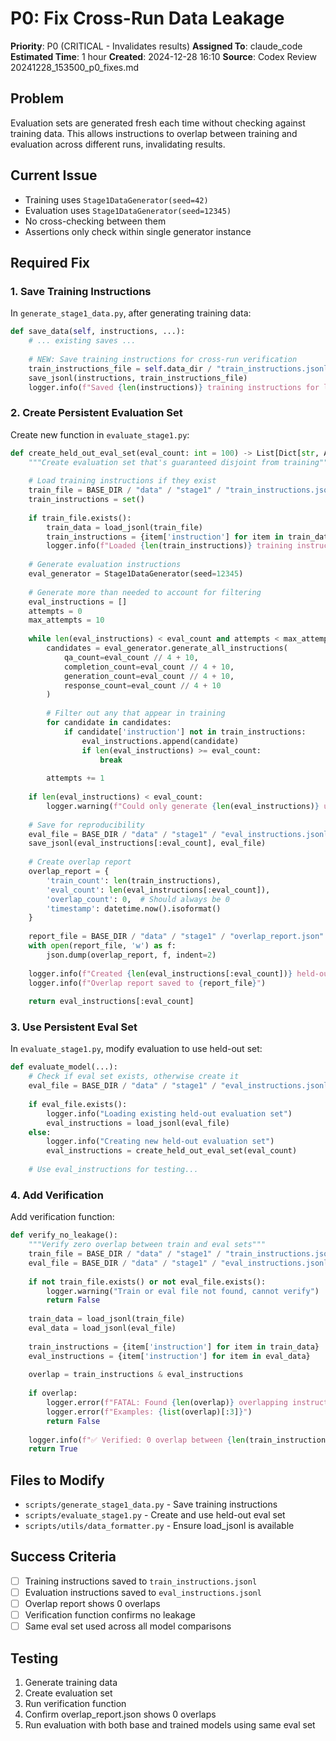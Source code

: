 # P0: Fix Cross-Run Data Leakage

**Priority**: P0 (CRITICAL - Invalidates results)
**Assigned To**: claude_code
**Estimated Time**: 1 hour
**Created**: 2024-12-28 16:10
**Source**: Codex Review 20241228_153500_p0_fixes.md

## Problem
Evaluation sets are generated fresh each time without checking against training data. This allows instructions to overlap between training and evaluation across different runs, invalidating results.

## Current Issue
- Training uses `Stage1DataGenerator(seed=42)`
- Evaluation uses `Stage1DataGenerator(seed=12345)`
- No cross-checking between them
- Assertions only check within single generator instance

## Required Fix

### 1. Save Training Instructions
In `generate_stage1_data.py`, after generating training data:
```python
def save_data(self, instructions, ...):
    # ... existing saves ...
    
    # NEW: Save training instructions for cross-run verification
    train_instructions_file = self.data_dir / "train_instructions.jsonl"
    save_jsonl(instructions, train_instructions_file)
    logger.info(f"Saved {len(instructions)} training instructions for leakage prevention")
```

### 2. Create Persistent Evaluation Set
Create new function in `evaluate_stage1.py`:
```python
def create_held_out_eval_set(eval_count: int = 100) -> List[Dict[str, Any]]:
    """Create evaluation set that's guaranteed disjoint from training"""
    
    # Load training instructions if they exist
    train_file = BASE_DIR / "data" / "stage1" / "train_instructions.jsonl"
    train_instructions = set()
    
    if train_file.exists():
        train_data = load_jsonl(train_file)
        train_instructions = {item['instruction'] for item in train_data}
        logger.info(f"Loaded {len(train_instructions)} training instructions to avoid")
    
    # Generate evaluation instructions
    eval_generator = Stage1DataGenerator(seed=12345)
    
    # Generate more than needed to account for filtering
    eval_instructions = []
    attempts = 0
    max_attempts = 10
    
    while len(eval_instructions) < eval_count and attempts < max_attempts:
        candidates = eval_generator.generate_all_instructions(
            qa_count=eval_count // 4 + 10,
            completion_count=eval_count // 4 + 10,
            generation_count=eval_count // 4 + 10,
            response_count=eval_count // 4 + 10
        )
        
        # Filter out any that appear in training
        for candidate in candidates:
            if candidate['instruction'] not in train_instructions:
                eval_instructions.append(candidate)
                if len(eval_instructions) >= eval_count:
                    break
        
        attempts += 1
    
    if len(eval_instructions) < eval_count:
        logger.warning(f"Could only generate {len(eval_instructions)} unique eval instructions")
    
    # Save for reproducibility
    eval_file = BASE_DIR / "data" / "stage1" / "eval_instructions.jsonl"
    save_jsonl(eval_instructions[:eval_count], eval_file)
    
    # Create overlap report
    overlap_report = {
        'train_count': len(train_instructions),
        'eval_count': len(eval_instructions[:eval_count]),
        'overlap_count': 0,  # Should always be 0
        'timestamp': datetime.now().isoformat()
    }
    
    report_file = BASE_DIR / "data" / "stage1" / "overlap_report.json"
    with open(report_file, 'w') as f:
        json.dump(overlap_report, f, indent=2)
    
    logger.info(f"Created {len(eval_instructions[:eval_count])} held-out eval instructions")
    logger.info(f"Overlap report saved to {report_file}")
    
    return eval_instructions[:eval_count]
```

### 3. Use Persistent Eval Set
In `evaluate_stage1.py`, modify evaluation to use held-out set:
```python
def evaluate_model(...):
    # Check if eval set exists, otherwise create it
    eval_file = BASE_DIR / "data" / "stage1" / "eval_instructions.jsonl"
    
    if eval_file.exists():
        logger.info("Loading existing held-out evaluation set")
        eval_instructions = load_jsonl(eval_file)
    else:
        logger.info("Creating new held-out evaluation set")
        eval_instructions = create_held_out_eval_set(eval_count)
    
    # Use eval_instructions for testing...
```

### 4. Add Verification
Add verification function:
```python
def verify_no_leakage():
    """Verify zero overlap between train and eval sets"""
    train_file = BASE_DIR / "data" / "stage1" / "train_instructions.jsonl"
    eval_file = BASE_DIR / "data" / "stage1" / "eval_instructions.jsonl"
    
    if not train_file.exists() or not eval_file.exists():
        logger.warning("Train or eval file not found, cannot verify")
        return False
    
    train_data = load_jsonl(train_file)
    eval_data = load_jsonl(eval_file)
    
    train_instructions = {item['instruction'] for item in train_data}
    eval_instructions = {item['instruction'] for item in eval_data}
    
    overlap = train_instructions & eval_instructions
    
    if overlap:
        logger.error(f"FATAL: Found {len(overlap)} overlapping instructions!")
        logger.error(f"Examples: {list(overlap)[:3]}")
        return False
    
    logger.info(f"✅ Verified: 0 overlap between {len(train_instructions)} train and {len(eval_instructions)} eval")
    return True
```

## Files to Modify
- `scripts/generate_stage1_data.py` - Save training instructions
- `scripts/evaluate_stage1.py` - Create and use held-out eval set
- `scripts/utils/data_formatter.py` - Ensure load_jsonl is available

## Success Criteria
- [ ] Training instructions saved to `train_instructions.jsonl`
- [ ] Evaluation instructions saved to `eval_instructions.jsonl`
- [ ] Overlap report shows 0 overlaps
- [ ] Verification function confirms no leakage
- [ ] Same eval set used across all model comparisons

## Testing
1. Generate training data
2. Create evaluation set
3. Run verification function
4. Confirm overlap_report.json shows 0 overlaps
5. Run evaluation with both base and trained models using same eval set
